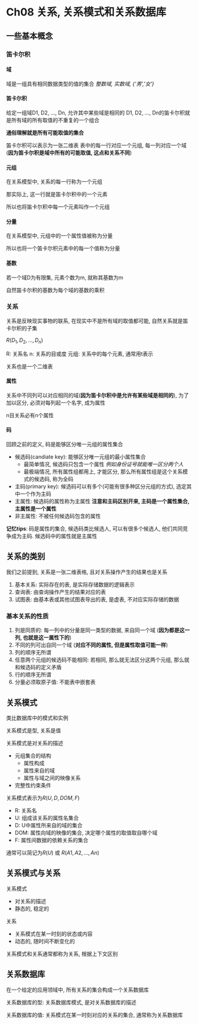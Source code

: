 # Ch08 关系, 关系模式和关系数据库

## 一些基本概念

### 笛卡尔积

#### 域
域是一组具有相同数据类型的值的集合 *整数域, 实数域, {'男','女'}*

#### 笛卡尔积
给定一组域D1, D2, ..., Dn, 允许其中某些域是相同的
D1, D2, ..., Dn的笛卡尔积就是所有域的所有取值的不重复的一个组合

**通俗理解就是所有可能取值的集合**

笛卡尔积可以表示为一张二维表
表中的每一行对应一个元组, 每一列对应一个域(**因为笛卡尔积是域中所有的可能取值, 这点和关系不同**)

#### 元组
在关系模型中, 关系的每一行称为一个元组

那实际上, 这一行就是笛卡尔积中的一个元素

所以也将笛卡尔积中每一个元素叫作一个元组

#### 分量
在关系模型中, 元组中的一个属性值被称为分量

所以也将一个笛卡尔积元素中的每一个值称为分量

#### 基数
若一个域D为有限集, 元素个数为m, 就称其基数为m

自然笛卡尔积的基数为每个域的基数的乘积

### 关系
关系是反映现实事物的联系, 在现实中不是所有域的取值都可能, 自然关系就是笛卡尔积的子集

$R(D_1, D_2,..., D_n)$

R: 关系名
n: 关系的目或度
元组: 关系中的每个元素, 通常用t表示

关系也是一个二维表

#### 属性
关系中不同列可以对应相同的域(**因为笛卡尔积中是允许有某些域是相同的**), 为了加以区分, 必须对每列起一个名字, 成为属性

n目关系必有n个属性

#### 码
回顾之前的定义, 码是能够区分唯一元组的属性集合

- 候选码(candiate key): 能够区分唯一元组的最小属性集合
  - 最简单情况, 候选码只包含一个属性 *例如身份证号就能唯一区分两个人*
  - 最极端情况, 所有属性组都用上, 才能区分, 那么所有属性组是这个关系模式的候选码, 称为全码
- 主码(primary key): 候选码可以有多个(可能有很多种区分元组的方式), 选定其中一个作为主码
- 主属性: 候选码的属性称为主属性 **注意和主码区别开来, 主码是一个属性集合, 主属性是一个属性**
- 非主属性: 不被任何候选码包含的属性

**记忆tips**: 码是属性的集合, 候选码类比候选人, 可以有很多个候选人, 他们共同竞争成为主码. 候选码中的属性就是主属性

## 关系的类别
我们之前提到, 关系是一张二维表格, 且对关系操作产生的结果也是关系
1. 基本关系: 实际存在的表, 是实际存储数据的逻辑表示
2. 查询表: 由查询操作产生的结果对应的表
3. 试图表: 由基本表或其他试图表导出的表, 是虚表, 不对应实际存储的数据

### 基本关系的性质
1. 列是同质的: 每一列中的分量是同一类型的数据, 来自同一个域 (**因为都是这一列, 也就是这一属性下的**)
2. 不同的列可出自同一个域 (**对应不同的属性, 但是属性取值可能一样**)
3. 列的顺序无所谓
4. 任意两个元组的候选码不能相同: 若相同, 那么就无法区分这两个元组, 那么就和候选码的定义矛盾
5. 行的顺序无所谓
6. 分量必须取原子值: 不能表中嵌套表


## 关系模式
类比数据库中的模式和实例

关系模式是型, 关系是值

关系模式是对关系的描述
- 元组集合的结构
  - 属性构成
  - 属性来自的域
  - 属性与域之间的映像关系
- 完整性约束条件

关系模式表示为$R(U, D, DOM, F)$
- R: 关系名
- U: 组成该关系的属性名集合
- D: U中属性所来自的域的集合
- DOM: 属性向域的映像的集合, 决定哪个属性的取值取自哪个域
- F: 属性间数据的依赖关系的集合

通常可以简记为$R(U)$ 或 $R(A1, A2, ..., An)$

## 关系模式与关系
关系模式
- 对关系的描述
- 静态的, 稳定的

关系
- 关系模式在某一时刻的状态或内容
- 动态的, 随时间不断变化的

关系模式和关系通常都称为关系, 根据上下文区别

## 关系数据库
在一个给定的应用领域中, 所有关系的集合构成一个关系数据库

关系数据库的型: 关系数据库模式, 是对关系数据库的描述

关系数据库的值: 关系模式在某一时刻对应的关系的集合, 通常称为关系数据库